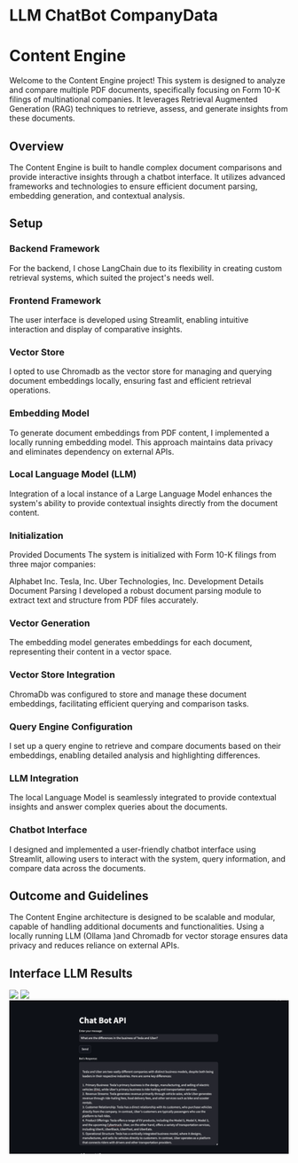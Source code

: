 # LLM ChatBot CompanyData


# Content Engine
Welcome to the Content Engine project! This system is designed to analyze and compare multiple PDF documents, specifically focusing on Form 10-K filings of multinational companies. It leverages Retrieval Augmented Generation (RAG) techniques to retrieve, assess, and generate insights from these documents.

## Overview
The Content Engine is built to handle complex document comparisons and provide interactive insights through a chatbot interface. It utilizes advanced frameworks and technologies to ensure efficient document parsing, embedding generation, and contextual analysis.

## Setup
### Backend Framework
For the backend, I chose LangChain due to its flexibility in creating custom retrieval systems, which suited the project's needs well.

### Frontend Framework
The user interface is developed using Streamlit, enabling intuitive interaction and display of comparative insights.

### Vector Store
I opted to use Chromadb as the vector store for managing and querying document embeddings locally, ensuring fast and efficient retrieval operations.

### Embedding Model
To generate document embeddings from PDF content, I implemented a locally running embedding model. This approach maintains data privacy and eliminates dependency on external APIs.

### Local Language Model (LLM)
Integration of a local instance of a Large Language Model enhances the system's ability to provide contextual insights directly from the document content.

### Initialization
Provided Documents
The system is initialized with Form 10-K filings from three major companies:

Alphabet Inc.
Tesla, Inc.
Uber Technologies, Inc.
Development Details
Document Parsing
I developed a robust document parsing module to extract text and structure from PDF files accurately.

### Vector Generation
The embedding model generates embeddings for each document, representing their content in a vector space.

### Vector Store Integration
ChromaDb was configured to store and manage these document embeddings, facilitating efficient querying and comparison tasks.

### Query Engine Configuration
I set up a query engine to retrieve and compare documents based on their embeddings, enabling detailed analysis and highlighting differences.

### LLM Integration
The local Language Model is seamlessly integrated to provide contextual insights and answer complex queries about the documents.

### Chatbot Interface
I designed and implemented a user-friendly chatbot interface using Streamlit, allowing users to interact with the system, query information, and compare data across the documents.


## Outcome and Guidelines

The Content Engine architecture is designed to be scalable and modular, capable of handling additional documents and functionalities.
Using a locally running LLM (Ollama )and Chromadb for vector storage ensures data privacy and reduces reliance on external APIs.

## Interface LLM Results

![
](Result1.png)
![
](Result2.png)
![alt text](Result3.png)

